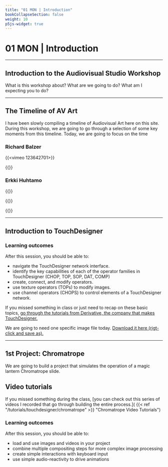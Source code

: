 ```yaml
---
title: "01 MON | Introduction"
bookCollapseSection: false
weight: 10
p5js-widget: true
---
```


# 01 MON | Introduction

---

## Introduction to the Audiovisual Studio Workshop

What is this workshop about? What are we going to do? What am I expecting you to do?

---

## The Timeline of AV Art

I have been slowly compiling a timeline of Audiovisual Art here on this site. During this workshop, we are going to go through a selection of some key moments from this timeline. Today, we are going to focus on the time

### Richard Balzer

{{<vimeo 123642701>}}

{{<youtube tH7ktx9lxUk>}}

### Erkki Huhtamo

{{<youtube V37S95AE3Pc>}}

{{<youtube CRb8Ius0e6A>}}

{{<youtube Bb_xnOqZks4>}}

---

## Introduction to TouchDesigner

### Learning outcomes

After this session, you should be able to:

- navigate the TouchDesigner network interface.
- identify the key capabilities of each of the operator families in TouchDesigner (CHOP, TOP, SOP, DAT, COMP)
- create, connect, and modify operators.
- use texture operators (TOPs) to modify images.
- use channel operators (CHOPS) to control elements of a TouchDesigner network.

If you missed something in class or just need to recap on these basic topics, [go through the tutorials from Derivative, the company that makes TouchDesigner.](https://learn.derivative.ca/courses/100-fundamentals/)

We are going to need one specific image file today. [Download it here (rigt-click and save as).](./files/thomas-mann-baynes-rat.jpg)

---

## 1st Project: Chromatrope

We are going to build a project that simulates the operation of a magic lantern Chromatrope slide.

## Video tutorials

If you missed something during the class, [you can check out this series of videos I recorded that go through building the entire process.]( {{< ref "/tutorials/touchdesigner/chromatrope" >}} "Chromatrope Video Tutorials")

### Learning outcomes

After this session, you should be able to:

- load and use images and videos in your project
- combine multiple compositing steps for more complex image processing
- create simple interactions with keyboard input
- use simple audio-reactivity to drive animations
